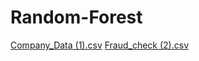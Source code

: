 # Random-Forest
[Company_Data (1).csv](https://github.com/rushikeshw791/Random-Forest/files/10075077/Company_Data.1.csv)
[Fraud_check (2).csv](https://github.com/rushikeshw791/Random-Forest/files/10075078/Fraud_check.2.csv)
